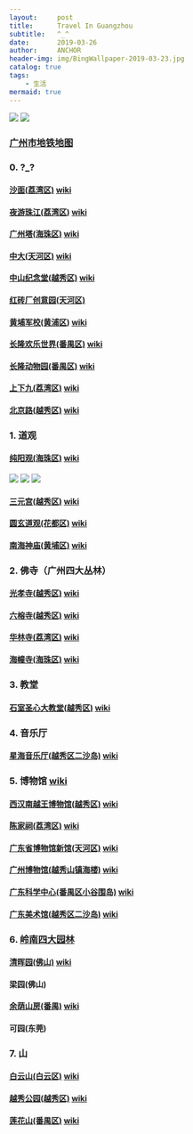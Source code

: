 ```yaml
---
layout:     post
title:      Travel In Guangzhou
subtitle:   ^_^
date:       2019-03-26
author:     ANCHOR
header-img: img/BingWallpaper-2019-03-23.jpg
catalog: true
tags:
    - 生活
mermaid: true
---
```


![](https://raw.githubusercontent.com/anchor2017/anchor2017.github.io/master/img/bg-gz-1.jpg)
[](https://raw.githubusercontent.com/anchor2017/anchor2017.github.io/master/img/bg-gz-2.jpg)
[](https://raw.githubusercontent.com/anchor2017/anchor2017.github.io/master/img/bg-gz-3.jpg)
![](http://imgbdb2.bendibao.com/gzbdb/201812/26/20181226085616_27312.gif)

### [广州市地铁地图](http://imgbdb2.bendibao.com/gzbdb/201812/26/20181226085616_27312.gif)

### 0. ?_?

#### [沙面(荔湾区)](https://baike.baidu.com/item/%E6%B2%99%E9%9D%A2) [wiki](https://zh.wikipedia.org/wiki/%E6%B2%99%E9%9D%A2%E5%B2%9B)
#### [夜游珠江(荔湾区)](https://baike.baidu.com/item/%E7%8F%A0%E6%B1%9F%E5%A4%9C%E6%B8%B8) [wiki](https://zh.wikipedia.org/wiki/%E8%A5%BF%E5%A0%A4%E7%A0%81%E5%A4%B4#%E7%8F%A0%E6%B1%9F%E5%A4%9C%E6%B8%B8)
#### [广州塔(海珠区)](https://baike.baidu.com/item/%E5%B9%BF%E5%B7%9E%E5%A1%94) [wiki](https://zh.wikipedia.org/wiki/%E5%B9%BF%E5%B7%9E%E5%A1%94)
#### [中大(天河区)](https://baike.baidu.com/item/%E4%B8%AD%E5%B1%B1%E5%A4%A7%E5%AD%A6%E7%89%8C%E5%9D%8A/980821) [wiki](https://zh.wikipedia.org/wiki/%E4%B8%AD%E5%B1%B1%E5%A4%A7%E5%AD%A6%E7%9F%B3%E7%89%8C%E6%97%A7%E5%9D%80%E5%BB%BA%E7%AD%91)
#### [中山纪念堂(越秀区)](https://baike.baidu.com/item/%E4%B8%AD%E5%B1%B1%E7%BA%AA%E5%BF%B5%E5%A0%82/4323) [wiki](https://zh.wikipedia.org/wiki/%E5%AD%AB%E4%B8%AD%E5%B1%B1%E7%B4%80%E5%BF%B5%E9%A4%A8)
#### [红砖厂创意园(天河区)](https://baike.baidu.com/item/%E7%BA%A2%E7%A0%96%E5%8E%82)
#### [黄埔军校(黄浦区)](https://baike.baidu.com/item/%E9%BB%84%E5%9F%94%E5%86%9B%E6%A0%A1/287972) [wiki](https://zh.wikipedia.org/wiki/%E4%B8%AD%E8%8F%AF%E6%B0%91%E5%9C%8B%E9%99%B8%E8%BB%8D%E8%BB%8D%E5%AE%98%E5%AD%B8%E6%A0%A1)
#### [长隆欢乐世界(番禺区)](https://baike.baidu.com/item/%E9%95%BF%E9%9A%86%E6%AC%A2%E4%B9%90%E4%B8%96%E7%95%8C) [wiki](https://zh.wikipedia.org/wiki/%E9%95%BF%E9%9A%86%E6%AC%A2%E4%B9%90%E4%B8%96%E7%95%8C)
#### [长隆动物园(番禺区)](https://baike.baidu.com/item/%E9%95%BF%E9%9A%86%E9%87%8E%E7%94%9F%E5%8A%A8%E7%89%A9%E4%B8%96%E7%95%8C?fromtitle=%E9%95%BF%E9%9A%86%E5%8A%A8%E7%89%A9%E5%9B%AD&fromid=17582642) [wiki](https://zh.wikipedia.org/wiki/%E9%95%B7%E9%9A%86%E9%87%8E%E7%94%9F%E5%8B%95%E7%89%A9%E4%B8%96%E7%95%8C)
#### [上下九(荔湾区)](https://baike.baidu.com/item/%E4%B8%8A%E4%B8%8B%E4%B9%9D%E6%AD%A5%E8%A1%8C%E8%A1%97?fromtitle=%E4%B8%8A%E4%B8%8B%E4%B9%9D&fromid=1774171) [wiki](https://zh.wikipedia.org/wiki/%E4%B8%8A%E4%B8%8B%E4%B9%9D%E6%AD%A5%E8%A1%8C%E8%A1%97)
#### [北京路(越秀区)](https://baike.baidu.com/item/%E5%8C%97%E4%BA%AC%E8%B7%AF/5315487) [wiki](https://zh.wikipedia.org/wiki/%E5%8C%97%E4%BA%AC%E8%B7%AF_(%E8%B6%8A%E7%A7%80%E5%8C%BA))

### 1. 道观
#### [纯阳观(海珠区)](https://baike.baidu.com/item/%E7%BA%AF%E9%98%B3%E8%A7%82/8730) [wiki](https://zh.wikipedia.org/wiki/%E7%BA%AF%E9%98%B3%E8%A7%82_(%E5%B9%BF%E5%B7%9E))
![](https://raw.githubusercontent.com/anchor2017/anchor2017.github.io/master/img/in-gz-cyg1.jpg)
![](https://raw.githubusercontent.com/anchor2017/anchor2017.github.io/master/img/in-gz-cyg2.jpg)
![](https://raw.githubusercontent.com/anchor2017/anchor2017.github.io/master/img/in-gz-cyg3.jpg)
[](https://raw.githubusercontent.com/anchor2017/anchor2017.github.io/master/img/in-gz-cyg4.jpg)
#### [三元宫(越秀区)](https://baike.baidu.com/item/%E4%B8%89%E5%85%83%E5%AE%AB/13032396) [wiki](https://zh.wikipedia.org/wiki/%E4%B8%89%E5%85%83%E5%AE%AB_(%E5%B9%BF%E5%B7%9E))
#### [圆玄道观(花都区)](https://baike.baidu.com/item/%E5%9C%86%E7%8E%84%E9%81%93%E8%A7%82) [wiki](https://zh.wikipedia.org/wiki/%E5%BB%A3%E6%9D%B1%E5%9C%93%E7%8E%84%E9%81%93%E8%A7%80)
#### [南海神庙(黄埔区)](https://baike.baidu.com/item/%E5%8D%97%E6%B5%B7%E7%A5%9E%E5%BA%99) [wiki](https://zh.wikipedia.org/wiki/%E5%8D%97%E6%B5%B7%E7%A5%9E%E5%BA%99)

### 2. 佛寺（广州四大丛林）
#### [光孝寺(越秀区)](https://baike.baidu.com/item/%E5%85%89%E5%AD%9D%E5%AF%BA/62314) [wiki](https://zh.wikipedia.org/wiki/%E5%85%89%E5%AD%9D%E5%AF%BA_(%E5%B9%BF%E5%B7%9E))
#### [六榕寺(越秀区)](https://baike.baidu.com/item/%E5%85%AD%E6%A6%95%E5%AF%BA/1269803) [wiki](https://zh.wikipedia.org/wiki/%E5%85%AD%E6%A6%95%E5%AF%BA)
#### [华林寺(荔湾区)](https://baike.baidu.com/item/%E5%8D%8E%E6%9E%97%E5%AF%BA/55188) [wiki](https://zh.m.wikipedia.org/wiki/华林寺_(广州))
#### [海幢寺(海珠区)](https://baike.baidu.com/item/%E6%B5%B7%E5%B9%A2%E5%AF%BA/2965138) [wiki](https://zh.wikipedia.org/wiki/%E6%B5%B7%E5%B9%A2%E5%AF%BA)

### 3. 教堂
#### [石室圣心大教堂(越秀区)](https://baike.baidu.com/item/%E7%9F%B3%E5%AE%A4%E5%9C%A3%E5%BF%83%E5%A4%A7%E6%95%99%E5%A0%82) [wiki](https://zh.wikipedia.org/wiki/%E7%9F%B3%E5%AE%A4%E5%9C%A3%E5%BF%83%E5%A4%A7%E6%95%99%E5%A0%82)

### 4. 音乐厅
#### [星海音乐厅(越秀区二沙岛)](https://baike.baidu.com/item/%E6%98%9F%E6%B5%B7%E9%9F%B3%E4%B9%90%E5%8E%85) [wiki](https://zh.wikipedia.org/wiki/%E6%98%9F%E6%B5%B7%E9%9F%B3%E4%B9%90%E5%8E%85)

### 5. 博物馆 [wiki](https://zh.wikipedia.org/wiki/%E5%B9%BF%E5%B7%9E%E5%8D%9A%E7%89%A9%E9%A6%86%E5%88%97%E8%A1%A8)
[](https://cn.tripadvisor.com/Attractions-g298555-Activities-c49-Guangzhou_Guangdong.html)
#### [西汉南越王博物馆(越秀区)](https://baike.baidu.com/item/%E8%A5%BF%E6%B1%89%E5%8D%97%E8%B6%8A%E7%8E%8B%E5%8D%9A%E7%89%A9%E9%A6%86) [wiki](https://zh.wikipedia.org/wiki/%E8%A5%BF%E6%B1%89%E5%8D%97%E8%B6%8A%E7%8E%8B%E5%8D%9A%E7%89%A9%E9%A6%86)
#### [陈家祠(荔湾区)](https://baike.baidu.com/item/%E9%99%88%E5%AE%B6%E7%A5%A0) [wiki](https://zh.wikipedia.org/wiki/%E9%99%88%E5%AE%B6%E7%A5%A0)
#### [广东省博物馆新馆(天河区)](https://baike.baidu.com/item/%E5%B9%BF%E4%B8%9C%E7%9C%81%E5%8D%9A%E7%89%A9%E9%A6%86?fromtitle=%E5%B9%BF%E4%B8%9C%E7%9C%81%E5%8D%9A%E7%89%A9%E9%A6%86%E6%96%B0%E9%A6%86&fromid=5821402) [wiki](https://zh.wikipedia.org/wiki/%E5%B9%BF%E4%B8%9C%E7%9C%81%E5%8D%9A%E7%89%A9%E9%A6%86)
#### [广州博物馆(越秀山镇海楼)](https://baike.baidu.com/item/%E5%B9%BF%E5%B7%9E%E5%8D%9A%E7%89%A9%E9%A6%86) [wiki](https://zh.wikipedia.org/wiki/%E5%B9%BF%E5%B7%9E%E5%8D%9A%E7%89%A9%E9%A6%86)
#### [广东科学中心(番禺区小谷围岛)](https://baike.baidu.com/item/%E5%B9%BF%E4%B8%9C%E7%A7%91%E5%AD%A6%E4%B8%AD%E5%BF%83) [wiki](https://zh.wikipedia.org/wiki/%E5%B9%BF%E4%B8%9C%E7%A7%91%E5%AD%A6%E4%B8%AD%E5%BF%83)
#### [广东美术馆(越秀区二沙岛)](https://baike.baidu.com/item/%E5%B9%BF%E4%B8%9C%E7%BE%8E%E6%9C%AF%E9%A6%86) [wiki](https://zh.wikipedia.org/wiki/%E5%BB%A3%E6%9D%B1%E7%BE%8E%E8%A1%93%E9%A4%A8)

### 6. [岭南四大园林](https://baike.baidu.com/item/%E5%B2%AD%E5%8D%97%E5%9B%9B%E5%A4%A7%E5%9B%AD%E6%9E%97)
#### [清晖园(佛山)](https://baike.baidu.com/item/%E6%B8%85%E6%99%96%E5%9B%AD/760858) [wiki](https://zh.wikipedia.org/wiki/%E6%B8%85%E6%99%96%E5%9B%AD)
#### 梁园(佛山)
#### [余荫山房(番禺)](https://baike.baidu.com/item/%E4%BD%99%E8%8D%AB%E5%B1%B1%E6%88%BF/1797683) [wiki](https://zh.wikipedia.org/wiki/%E4%BD%99%E8%8D%AB%E5%B1%B1%E6%88%BF)
#### 可园(东莞)

### 7. 山
#### [白云山(白云区)](https://baike.baidu.com/item/%E7%99%BD%E4%BA%91%E5%B1%B1/1365) [wiki](https://zh.wikipedia.org/wiki/%E7%99%BD%E4%BA%91%E5%B1%B1_(%E5%B9%BF%E5%B7%9E))
#### [越秀公园(越秀区)](https://baike.baidu.com/item/%E8%B6%8A%E7%A7%80%E5%85%AC%E5%9B%AD/1063110) [wiki](https://zh.wikipedia.org/wiki/%E8%B6%8A%E7%A7%80%E5%B1%B1)
#### [莲花山(番禺区)](https://baike.baidu.com/item/%E8%8E%B2%E8%8A%B1%E5%B1%B1/1807) [wiki](https://zh.wikipedia.org/wiki/%E8%93%AE%E8%8A%B1%E5%B1%B1_(%E7%95%AA%E7%A6%BA))





